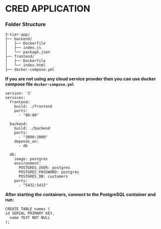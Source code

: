 # CRED APPLICATION
### Folder Structure




```
3-tier-app/
├── backend/
│   ├── Dockerfile
│   ├── index.js
│   └── package.json
├── frontend/
│   ├── Dockerfile
│   └── index.html
├── docker-compose.yml
```

**If you are not using any cloud service provder then you can use docker compose file ```docker-compose.yml```**

```
version: '3'
services:
  frontend:
    build: ./frontend
    ports:
      - "80:80"

  backend:
    build: ./backend
    ports:
      - "3000:3000"
    depends_on:
      - db

  db:
    image: postgres
    environment:
      POSTGRES_USER: postgres
      POSTGRES_PASSWORD: postgres
      POSTGRES_DB: customers
    ports:
      - "5432:5432"

```


**After starting the containers, connect to the PostgreSQL container and run:**
```
CREATE TABLE names (
id SERIAL PRIMARY KEY,
  name TEXT NOT NULL
);
```
